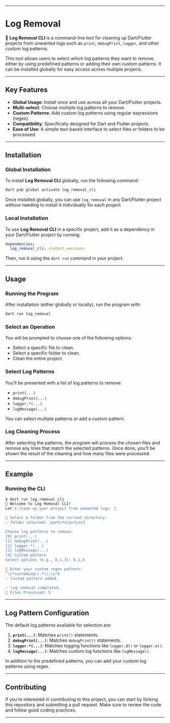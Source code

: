 
---

# Log Removal

🔧 **Log Removal CLI** is a command-line tool for cleaning up Dart/Flutter projects from unwanted logs such as `print`, `debugPrint`, `logger`, and other custom log patterns.

This tool allows users to select which log patterns they want to remove, either by using predefined patterns or adding their own custom patterns. It can be installed globally for easy access across multiple projects.

---

## Key Features

- **Global Usage**: Install once and use across all your Dart/Flutter projects.
- **Multi-select**: Choose multiple log patterns to remove.
- **Custom Patterns**: Add custom log patterns using regular expressions (regex).
- **Compatibility**: Specifically designed for Dart and Flutter projects.
- **Ease of Use**: A simple text-based interface to select files or folders to be processed.

---

## Installation

### Global Installation

To install **Log Removal CLI** globally, run the following command:

```bash
dart pub global activate log_removal_cli
```

Once installed globally, you can use `log_removal` in any Dart/Flutter project without needing to install it individually for each project.

### Local Installation

To use **Log Removal CLI** in a specific project, add it as a dependency in your Dart/Flutter project by running:

```yaml
dependencies:
  log_removal_cli: <latest_version>
```

Then, run it using the `dart run` command in your project.

---

## Usage

### Running the Program

After installation (either globally or locally), run the program with:

```bash
dart run log_removal
```

### Select an Operation

You will be prompted to choose one of the following options:
- Select a specific file to clean.
- Select a specific folder to clean.
- Clean the entire project.

### Select Log Patterns

You’ll be presented with a list of log patterns to remove:
- `print(...)`
- `debugPrint(...)`
- `logger.*(...)`
- `logMessage(...)`

You can select multiple patterns or add a custom pattern.

### Log Cleaning Process

After selecting the patterns, the program will process the chosen files and remove any lines that match the selected patterns. Once done, you’ll be shown the result of the cleaning and how many files were processed.

---

## Example

### Running the CLI

```bash
$ dart run log_removal_cli
🔧 Welcome to Log Removal CLI!
Let's clean up your project from unwanted logs. 🚀

📂 Select a folder from the current directory:
✅ Folder selected: /path/to/project

Choose log patterns to remove:
[0] print(...)
[1] debugPrint(...)
[2] logger.*(...)
[3] logMessage(...)
[4] Custom pattern
Select options (e.g., 0,1,3): 0,1,4

🔧 Enter your custom regex pattern:
^\s*customLog\(.*\);\s*$
✅ Custom pattern added.

✅ Log removal completed.
📁 Files Processed: 5
```

---

## Log Pattern Configuration

The default log patterns available for selection are:

1. **`print(...)`**: Matches `print()` statements.
2. **`debugPrint(...)`**: Matches `debugPrint()` statements.
3. **`logger.*(...)`**: Matches logging functions like `logger.d()` or `logger.e()`.
4. **`logMessage(...)`**: Matches custom log functions like `logMessage()`.

In addition to the predefined patterns, you can add your custom log patterns using regex.

---

## Contributing

If you’re interested in contributing to this project, you can start by forking this repository and submitting a pull request. Make sure to review the code and follow good coding practices.

---

